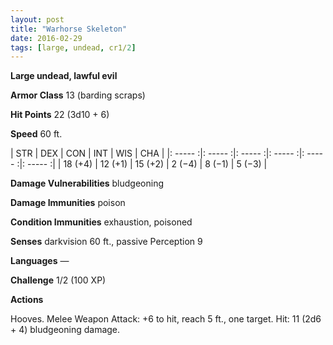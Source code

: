```yaml
---
layout: post
title: "Warhorse Skeleton"
date: 2016-02-29
tags: [large, undead, cr1/2]
---
```


**Large undead, lawful evil**

**Armor Class** 13 (barding scraps)

**Hit Points** 22 (3d10 + 6)

**Speed** 60 ft.

|   STR   |   DEX   |   CON   |   INT   |   WIS   |   CHA   |
|: ----- :|: ----- :|: ----- :|: ----- :|: ----- :|: ----- :|
| 18 (+4) | 12 (+1) | 15 (+2) | 2 (−4) | 8 (−1) | 5 (−3) |

**Damage Vulnerabilities** bludgeoning 

**Damage Immunities** poison 

**Condition Immunities** exhaustion, poisoned 

**Senses** darkvision 60 ft., passive Perception 9 

**Languages** — 

**Challenge** 1/2 (100 XP)

**Actions** 

Hooves. Melee Weapon Attack: +6 to hit, reach 5 ft., one target. Hit: 11 (2d6 + 4) bludgeoning damage.